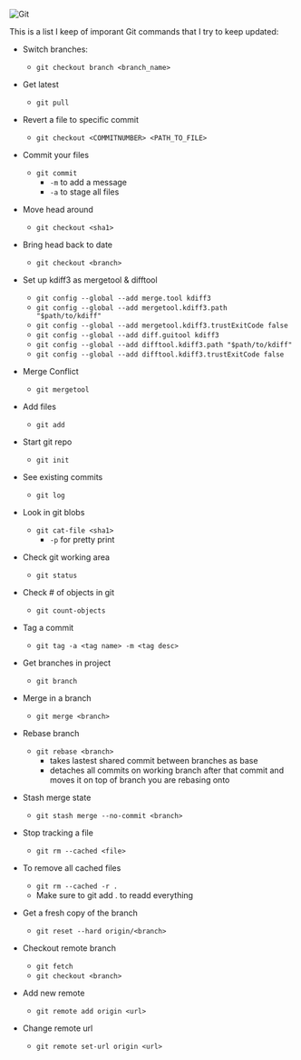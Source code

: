 ![Git](~res/img/blog/git.png)

This is a list I keep of imporant Git commands that I try to keep updated:

* Switch branches:
    * `git checkout branch <branch_name>`
    
* Get latest
    * `git pull`

* Revert a file to specific commit
    * `git checkout <COMMITNUMBER> <PATH_TO_FILE>`

* Commit your files
    * `git commit`
        * `-m` <msg> to add a message
        * `-a` to stage all files

* Move head around 
    * `git checkout <sha1>`

* Bring head back to date
    * `git checkout <branch>`

* Set up kdiff3 as mergetool & difftool
    * `git config --global --add merge.tool kdiff3`
    * `git config --global --add mergetool.kdiff3.path "$path/to/kdiff"`
    * `git config --global --add mergetool.kdiff3.trustExitCode false`
    * `git config --global --add diff.guitool kdiff3`
    * `git config --global --add difftool.kdiff3.path "$path/to/kdiff"`
    * `git config --global --add difftool.kdiff3.trustExitCode false`

* Merge Conflict
    * `git mergetool`

* Add files
    * `git add`

* Start git repo
    * `git init`

* See existing commits
    * `git log`

* Look in git blobs
    * `git cat-file <sha1>`
        * `-p` for pretty print

* Check git working area
    * `git status`

* Check # of objects in git
    * `git count-objects`

* Tag a commit
    * `git tag -a <tag name> -m <tag desc>`

* Get branches in project
    * `git branch`

* Merge in a branch
    * `git merge <branch>`

* Rebase branch
    * `git rebase <branch>`
        * takes lastest shared commit between branches as base
        * detaches all commits on working branch after that commit and moves it on top of branch you are rebasing onto

* Stash merge state
    * `git stash merge --no-commit <branch>`   

* Stop tracking a file
    * `git rm --cached <file>`

* To remove all cached files
    * `git rm --cached -r .`
    * Make sure to git add . to readd everything

* Get a fresh copy of the branch
    * `git reset --hard origin/<branch>`

* Checkout remote branch
    * `git fetch`
    * `git checkout <branch>`

* Add new remote 
    * `git remote add origin <url>`

* Change remote url
    * `git remote set-url origin <url>`